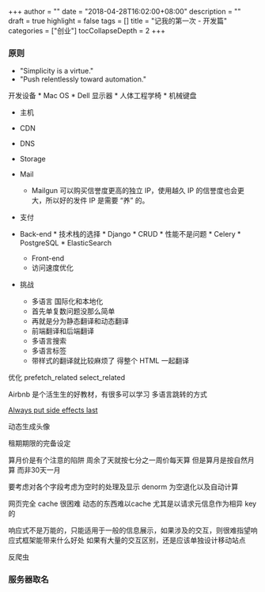 +++
author = ""
date = "2018-04-28T16:02:00+08:00"
description = ""
draft = true
highlight = false
tags = []
title = "记我的第一次 - 开发篇"
categories = ["创业"]
tocCollapseDepth = 2
+++
### 原则
* "Simplicity is a virtue."
* "Push relentlessly toward automation."

开发设备
	* Mac OS
	* Dell 显示器
	* 人体工程学椅
	* 机械键盘

* 主机
* CDN
* DNS
* Storage
* Mail
	* Mailgun 可以购买信誉度更高的独立 IP，使用越久 IP 的信誉度也会更大，所以好的发件 IP 是需要 “养” 的。
* 支付

* Back-end 
        * 技术栈的选择
            * Django
                * CRUD
                * 性能不是问题
            * Celery
            * PostgreSQL
            * ElasticSearch
    * Front-end
    * 访问速度优化

* 挑战
    * 多语言 国际化和本地化
    * 首先单复数问题没那么简单
    * 再就是分为静态翻译和动态翻译
    * 前端翻译和后端翻译
    * 多语言搜索
    * 多语言标签
	* 带样式的翻译就比较麻烦了 得整个 HTML 一起翻译

优化 prefetch_related select_related

Airbnb 是个活生生的好教材，有很多可以学习
多语言跳转的方式

[Always put side effects last](https://swizec.com/blog/always-put-side-effects-last/swizec/8057)

动态生成头像

租期期限的完备设定

算月价是有个注意的陷阱 周余了天就按七分之一周价每天算  但是算月是按自然月算 而非30天一月

要考虑对各个字段考虑为空时的处理及显示 denorm
为空退化以及自动计算

网页完全 cache 很困难 动态的东西难以cache 尤其是以请求元信息作为相异 key 的

响应式不是万能的，只能适用于一般的信息展示，如果涉及的交互，则很难指望响应式框架能带来什么好处
如果有大量的交互区别，还是应该单独设计移动站点

反爬虫

### 服务器取名